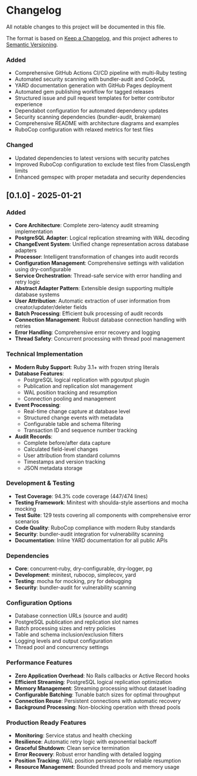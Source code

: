 # Changelog

All notable changes to this project will be documented in this file.

The format is based on [Keep a Changelog](https://keepachangelog.com/en/1.0.0/),
and this project adheres to [Semantic Versioning](https://semver.org/spec/v2.0.0.html).

### Added

- Comprehensive GitHub Actions CI/CD pipeline with multi-Ruby testing
- Automated security scanning with bundler-audit and CodeQL
- YARD documentation generation with GitHub Pages deployment
- Automated gem publishing workflow for tagged releases
- Structured issue and pull request templates for better contributor experience
- Dependabot configuration for automated dependency updates
- Security scanning dependencies (bundler-audit, brakeman)
- Comprehensive README with architecture diagrams and examples
- RuboCop configuration with relaxed metrics for test files

### Changed

- Updated dependencies to latest versions with security patches
- Improved RuboCop configuration to exclude test files from ClassLength limits
- Enhanced gemspec with proper metadata and security dependencies

## [0.1.0] - 2025-01-21

### Added

- **Core Architecture**: Complete zero-latency audit streaming implementation
- **PostgreSQL Adapter**: Logical replication streaming with WAL decoding
- **ChangeEvent System**: Unified change representation across database adapters
- **Processor**: Intelligent transformation of changes into audit records
- **Configuration Management**: Comprehensive settings with validation using dry-configurable
- **Service Orchestration**: Thread-safe service with error handling and retry logic
- **Abstract Adapter Pattern**: Extensible design supporting multiple database systems
- **User Attribution**: Automatic extraction of user information from creator/updater/deleter fields
- **Batch Processing**: Efficient bulk processing of audit records
- **Connection Management**: Robust database connection handling with retries
- **Error Handling**: Comprehensive error recovery and logging
- **Thread Safety**: Concurrent processing with thread pool management

### Technical Implementation

- **Modern Ruby Support**: Ruby 3.1+ with frozen string literals
- **Database Features**:
  - PostgreSQL logical replication with pgoutput plugin
  - Publication and replication slot management
  - WAL position tracking and resumption
  - Connection pooling and management
- **Event Processing**:
  - Real-time change capture at database level
  - Structured change events with metadata
  - Configurable table and schema filtering
  - Transaction ID and sequence number tracking
- **Audit Records**:
  - Complete before/after data capture
  - Calculated field-level changes
  - User attribution from standard columns
  - Timestamps and version tracking
  - JSON metadata storage

### Development & Testing

- **Test Coverage**: 94.3% code coverage (447/474 lines)
- **Testing Framework**: Minitest with shoulda-style assertions and mocha mocking
- **Test Suite**: 129 tests covering all components with comprehensive error scenarios
- **Code Quality**: RuboCop compliance with modern Ruby standards
- **Security**: bundler-audit integration for vulnerability scanning
- **Documentation**: Inline YARD documentation for all public APIs

### Dependencies

- **Core**: concurrent-ruby, dry-configurable, dry-logger, pg
- **Development**: minitest, rubocop, simplecov, yard
- **Testing**: mocha for mocking, pry for debugging
- **Security**: bundler-audit for vulnerability scanning

### Configuration Options

- Database connection URLs (source and audit)
- PostgreSQL publication and replication slot names
- Batch processing sizes and retry policies
- Table and schema inclusion/exclusion filters
- Logging levels and output configuration
- Thread pool and concurrency settings

### Performance Features

- **Zero Application Overhead**: No Rails callbacks or Active Record hooks
- **Efficient Streaming**: PostgreSQL logical replication optimization
- **Memory Management**: Streaming processing without dataset loading
- **Configurable Batching**: Tunable batch sizes for optimal throughput
- **Connection Reuse**: Persistent connections with automatic recovery
- **Background Processing**: Non-blocking operation with thread pools

### Production Ready Features

- **Monitoring**: Service status and health checking
- **Resilience**: Automatic retry logic with exponential backoff
- **Graceful Shutdown**: Clean service termination
- **Error Recovery**: Robust error handling with detailed logging
- **Position Tracking**: WAL position persistence for reliable resumption
- **Resource Management**: Bounded thread pools and memory usage
